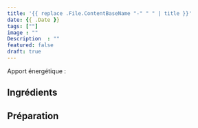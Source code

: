 ```yaml
---
title: '{{ replace .File.ContentBaseName "-" " " | title }}'
date: {{ .Date }}
tags: [""]
image : ""
Description  : ""
featured: false
draft: true
---
```


Apport énergétique :

## Ingrédients 

## Préparation